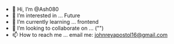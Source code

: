 - 👋 Hi, I’m @Ash080
- 👀 I’m interested in ... Future
- 🌱 I’m currently learning ... frontend
- 💞️ I’m looking to collaborate on ... ("")
- 📫 How to reach me ...  email me: johnreyapostol16@gmail.com

<!---
Ash080/Ash080 is a ✨ special ✨ repository because its `README.md` (this file) appears on your GitHub profile.
You can click the Preview link to take a look at your changes.
--->
